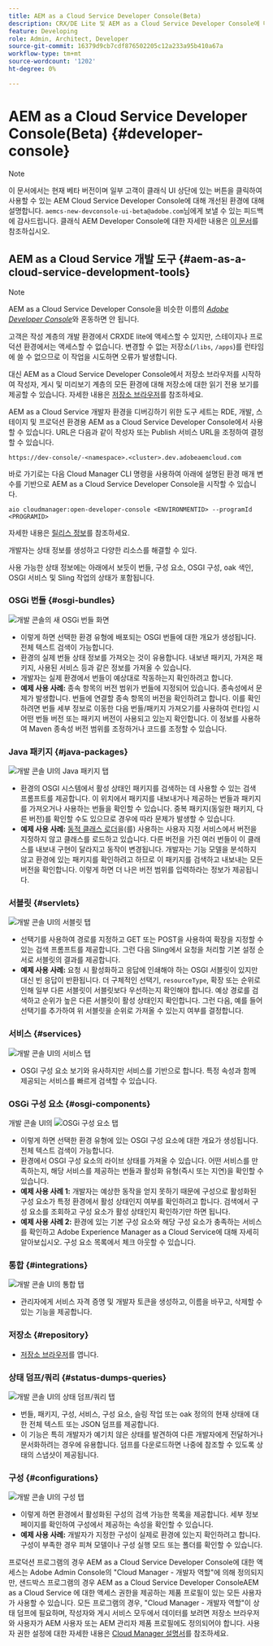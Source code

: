 ```yaml
---
title: AEM as a Cloud Service Developer Console(Beta)
description: CRX/DE Lite 및 AEM as a Cloud Service Developer Console에 대해 알아보기
feature: Developing
role: Admin, Architect, Developer
source-git-commit: 16379d9cb7cdf876502205c12a233a95b410a67a
workflow-type: tm+mt
source-wordcount: '1202'
ht-degree: 0%

---
```



# AEM as a Cloud Service Developer Console(Beta) {#developer-console}

>[!NOTE]
>
>이 문서에서는 현재 베타 버전이며 일부 고객이 클래식 UI 상단에 있는 버튼을 클릭하여 사용할 수 있는 AEM Cloud Service Developer Console에 대해 개선된 환경에 대해 설명합니다. `aemcs-new-devconsole-ui-beta@adobe.com`님에게 보낼 수 있는 피드백에 감사드립니다. 클래식 AEM Developer Console에 대한 자세한 내용은 [이 문서](/help/implementing/developing/introduction/development-guidelines.md#crxde-lite-and-developer-console)를 참조하십시오.

## AEM as a Cloud Service 개발 도구 {#aem-as-a-cloud-service-development-tools}

>[!NOTE]
>AEM as a Cloud Service Developer Console을 비슷한 이름의 [*Adobe Developer Console*](https://developer.adobe.com/developer-console/)와 혼동하면 안 됩니다.
>

고객은 작성 계층의 개발 환경에서 CRXDE lite에 액세스할 수 있지만, 스테이지나 프로덕션 환경에서는 액세스할 수 없습니다. 변경할 수 없는 저장소(`/libs`, `/apps`)를 런타임에 쓸 수 없으므로 이 작업을 시도하면 오류가 발생합니다.

대신 AEM as a Cloud Service Developer Console에서 저장소 브라우저를 시작하여 작성자, 게시 및 미리보기 계층의 모든 환경에 대해 저장소에 대한 읽기 전용 보기를 제공할 수 있습니다. 자세한 내용은 [저장소 브라우저](/help/implementing/developing/tools/repository-browser.md)를 참조하세요.

AEM as a Cloud Service 개발자 환경을 디버깅하기 위한 도구 세트는 RDE, 개발, 스테이지 및 프로덕션 환경용 AEM as a Cloud Service Developer Console에서 사용할 수 있습니다. URL은 다음과 같이 작성자 또는 Publish 서비스 URL을 조정하여 결정할 수 있습니다.

`https://dev-console/-<namespace>.<cluster>.dev.adobeaemcloud.com`

바로 가기로는 다음 Cloud Manager CLI 명령을 사용하여 아래에 설명된 환경 매개 변수를 기반으로 AEM as a Cloud Service Developer Console을 시작할 수 있습니다.

`aio cloudmanager:open-developer-console <ENVIRONMENTID> --programId <PROGRAMID>`

자세한 내용은 [릴리스 정보](/help/release-notes/home.md)를 참조하세요.

개발자는 상태 정보를 생성하고 다양한 리소스를 해결할 수 있다.

사용 가능한 상태 정보에는 아래에서 보듯이 번들, 구성 요소, OSGI 구성, oak 색인, OSGI 서비스 및 Sling 작업의 상태가 포함됩니다.

### OSGi 번들 {#osgi-bundles}

![개발 콘솔의 새 OSGi 번들 화면](/help/implementing/developing/introduction/assets/osgi-bundles.png)

* 이렇게 하면 선택한 환경 유형에 배포되는 OSGI 번들에 대한 개요가 생성됩니다. 전체 텍스트 검색이 가능합니다.
* 환경의 실제 번들 상태 정보를 가져오는 것이 유용합니다. 내보낸 패키지, 가져온 패키지, 사용된 서비스 등과 같은 정보를 가져올 수 있습니다.
* 개발자는 실제 환경에서 번들이 예상대로 작동하는지 확인하려고 합니다.
* **예제 사용 사례:** 종속 항목의 버전 범위가 번들에 지정되어 있습니다. 종속성에서 문제가 발생합니다. 번들에 연결할 종속 항목의 버전을 확인하려고 합니다. 이를 확인하려면 번들 세부 정보로 이동한 다음 번들/패키지 가져오기를 사용하여 런타임 시 어떤 번들 버전 또는 패키지 버전이 사용되고 있는지 확인합니다. 이 정보를 사용하여 Maven 종속성 버전 범위를 조정하거나 코드를 조정할 수 있습니다.

### Java 패키지 {#java-packages}

![개발 콘솔 UI의 Java 패키지 탭](/help/implementing/developing/introduction/assets/java-packages-dev-console-ui.png)

* 환경의 OSGI 시스템에서 활성 상태인 패키지를 검색하는 데 사용할 수 있는 검색 프롬프트를 제공합니다. 이 위치에서 패키지를 내보내거나 제공하는 번들과 패키지를 가져오거나 사용하는 번들을 확인할 수 있습니다. 중복 패키지(동일한 패키지, 다른 버전)를 확인할 수도 있으므로 경우에 따라 문제가 발생할 수 있습니다.
* **예제 사용 사례:** [동적 클래스 로더](https://sling.apache.org/apidocs/sling9/org/apache/sling/commons/classloader/DynamicClassLoaderManager.html)을(를) 사용하는 사용자 지정 서비스에서 버전을 지정하지 않고 클래스를 로드하고 있습니다. 다른 버전을 가진 여러 번들이 이 클래스를 내보내 구현이 달라지고 동작이 변경됩니다. 개발자는 기능 모델을 분석하지 않고 환경에 있는 패키지를 확인하려고 하므로 이 패키지를 검색하고 내보내는 모든 버전을 확인합니다. 이렇게 하면 더 나은 버전 범위를 입력하라는 정보가 제공됩니다.

### 서블릿 {#servlets}

![개발 콘솔 UI의 서블릿 탭](/help/implementing/developing/introduction/assets/servlets-dev-console-ui.png)

* 선택기를 사용하여 경로를 지정하고 GET 또는 POST을 사용하여 확장을 지정할 수 있는 검색 프롬프트를 제공합니다. 그런 다음 Sling에서 요청을 처리할 기본 설정 순서로 서블릿의 결과를 제공합니다.
* **예제 사용 사례:** 요청 시 활성화하고 응답에 인쇄해야 하는 OSGI 서블릿이 있지만 대신 빈 응답이 반환됩니다. 더 구체적인 선택기, `resourceType`, 확장 또는 순위로 인해 일부 다른 서블릿이 서블릿보다 우선하는지 확인해야 합니다. 예상 경로를 검색하고 순위가 높은 다른 서블릿이 활성 상태인지 확인합니다. 그런 다음, 예를 들어 선택기를 추가하여 위 서블릿을 순위로 가져올 수 있는지 여부를 결정합니다.

### 서비스 {#services}

![개발 콘솔 UI의 서비스 탭](/help/implementing/developing/introduction/assets/services-dev-console.png)

* OSGI 구성 요소 보기와 유사하지만 서비스를 기반으로 합니다. 특정 속성과 함께 제공되는 서비스를 빠르게 검색할 수 있습니다.

### OSGi 구성 요소 {#osgi-components}

개발 콘솔 UI의 ![OSGi 구성 요소 탭](/help/implementing/developing/introduction/assets/osgi-components-dev-console.png)

* 이렇게 하면 선택한 환경 유형에 있는 OSGI 구성 요소에 대한 개요가 생성됩니다. 전체 텍스트 검색이 가능합니다.
* 환경에서 OSGI 구성 요소의 라이브 상태를 가져올 수 있습니다. 어떤 서비스를 만족하는지, 해당 서비스를 제공하는 번들과 활성화 유형(즉시 또는 지연)을 확인할 수 있습니다.
* **예제 사용 사례 1:** 개발자는 예상한 동작을 얻지 못하기 때문에 구성으로 활성화된 구성 요소가 특정 환경에서 활성 상태인지 여부를 확인하려고 합니다. 검색에서 구성 요소를 조회하고 구성 요소가 활성 상태인지 확인하기만 하면 됩니다.
* **예제 사용 사례 2:** 환경에 있는 기본 구성 요소와 해당 구성 요소가 충족하는 서비스를 확인하고 Adobe Experience Manager as a Cloud Service에 대해 자세히 알아보십시오. 구성 요소 목록에서 체크 아웃할 수 있습니다.

### 통합 {#integrations}

![개발 콘솔 UI의 통합 탭](/help/implementing/developing/introduction/assets/integrations-dev-console-ui.png)

* 관리자에게 서비스 자격 증명 및 개발자 토큰을 생성하고, 이름을 바꾸고, 삭제할 수 있는 기능을 제공합니다.

### 저장소 {#repository}

* [저장소 브라우저](/help/implementing/developing/tools/repository-browser.md)를 엽니다.

### 상태 덤프/쿼리 {#status-dumps-queries}

![개발 콘솔 UI의 상태 덤프/쿼리 탭](/help/implementing/developing/introduction/assets/status-dumps-queries.png)

* 번들, 패키지, 구성, 서비스, 구성 요소, 슬링 작업 또는 oak 정의의 현재 상태에 대한 전체 텍스트 또는 JSON 덤프를 제공합니다.
* 이 기능은 특히 개발자가 예기치 않은 상태를 발견하여 다른 개발자에게 전달하거나 문서화하려는 경우에 유용합니다. 덤프를 다운로드하면 나중에 참조할 수 있도록 상태의 스냅샷이 제공됩니다.

### 구성 {#configurations}

![개발 콘솔 UI의 구성 탭](/help/implementing/developing/introduction/assets/configurations-dev-console.png)

* 이렇게 하면 환경에서 활성화된 구성의 검색 가능한 목록을 제공합니다. 세부 정보 페이지를 확인하여 구성에서 제공하는 속성을 확인할 수 있습니다.
* **예제 사용 사례:** 개발자가 지정한 구성이 실제로 환경에 있는지 확인하려고 합니다. 구성이 부족한 경우 피쳐 모델이나 구성 실행 모드 또는 폴더를 확인할 수 있습니다.

프로덕션 프로그램의 경우 AEM as a Cloud Service Developer Console에 대한 액세스는 Adobe Admin Console의 &quot;Cloud Manager - 개발자 역할&quot;에 의해 정의되지만, 샌드박스 프로그램의 경우 AEM as a Cloud Service Developer ConsoleAEM as a Cloud Service 에 대한 액세스 권한을 제공하는 제품 프로필이 있는 모든 사용자가 사용할 수 있습니다. 모든 프로그램의 경우, &quot;Cloud Manager - 개발자 역할&quot;이 상태 덤프에 필요하며, 작성자와 게시 서비스 모두에서 데이터를 보려면 저장소 브라우저와 사용자가 AEM 사용자 또는 AEM 관리자 제품 프로필에도 정의되어야 합니다. 사용자 권한 설정에 대한 자세한 내용은 [Cloud Manager 설명서](https://experienceleague.adobe.com/docs/experience-manager-cloud-manager/using/requirements/setting-up-users-and-roles.html)를 참조하세요.